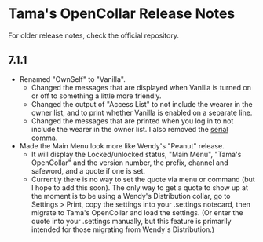 # Tama's OpenCollar Release Notes

For older release notes, check the official repository.

## 7.1.1

- Renamed "OwnSelf" to "Vanilla".
  - Changed the messages that are displayed when Vanilla is turned on or off to something a little more friendly.
  - Changed the output of "Access List" to not include the wearer in the owner list, and to print whether Vanilla is enabled on a separate line.
  - Changed the messages that are printed when you log in to not include the wearer in the owner list. I also removed the [serial comma](https://en.wikipedia.org/wiki/Serial_comma).
- Made the Main Menu look more like Wendy's "Peanut" release.
  - It will display the Locked/unlocked status, "Main Menu", "Tama's OpenCollar" and the version number, the prefix, channel and safeword, and a quote if one is set.
  - Currently there is no way to set the quote via menu or command (but I hope to add this soon). The only way to get a quote to show up at the moment is to be using a Wendy's Distribution collar, go to Settings > Print, copy the settings into your .settings notecard, then migrate to Tama's OpenCollar and load the settings. (Or enter the quote into your .settings manually, but this feature is primarily intended for those migrating from Wendy's Distribution.)
